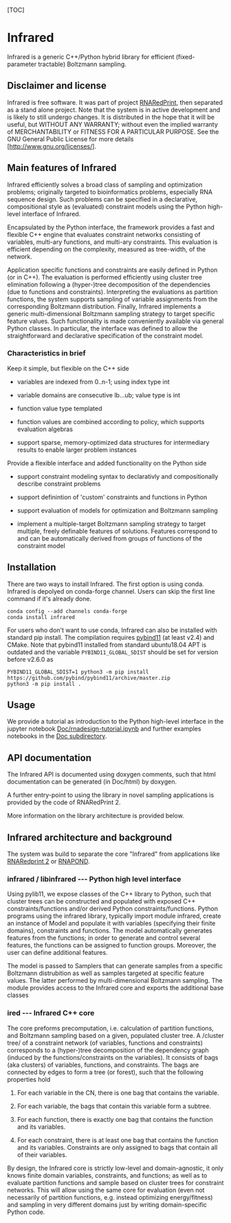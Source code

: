 [TOC]

# Infrared


Infrared is a generic C++/Python hybrid library for efficient
(fixed-parameter tractable) Boltzmann sampling.

## Disclaimer and license

Infrared is free software. It was part of project [RNARedPrint](https://github.com/yannponty/RNARedPrint), then separated as a stand alone project.
Note that the system is in active development and is likely to still undergo 
changes. It is distributed in the hope that it will be useful, but
WITHOUT ANY WARRANTY; without even the implied warranty of
MERCHANTABILITY or FITNESS FOR A PARTICULAR PURPOSE.  See the GNU
General Public License for more details
[<http://www.gnu.org/licenses/>].

## Main features of Infrared

Infrared efficiently solves a broad class of sampling and optimization
problems; originally targeted to bioinformatics problems, especially
RNA sequence design. Such problems can be specified in a declarative, compositional
style as (evaluated) constraint models using the Python high-level
interface of Infrared.

Encapsulated by the Python interface, the framework provides a fast and
flexible C++ engine that evaluates constraint networks consisting of
variables, multi-ary functions, and multi-ary constraints.  This evaluation
is efficient depending on the complexity, measured as tree-width, of the
network. 

Application specific functions and constraints are easily defined in Python
(or in C++). The evaluation is performed efficiently using cluster
tree elimination following a (hyper-)tree decomposition of the
dependencies (due to functions and constraints). Interpreting the
evaluations as partition functions, the system supports sampling of
variable assignments from the corresponding Boltzmann distribution.
Finally, Infrared implements a generic multi-dimensional Boltzmann
sampling strategy to target specific feature values. Such
functionality is made conveniently available via general Python
classes. In particular, the interface was defined to allow the
straightforward and declarative specification of the constraint model.

### Characteristics in brief

Keep it simple, but flexible on the C++ side

- variables are indexed from 0..n-1; using index type int

- variable domains are consecutive lb...ub; value type is int

- function value type templated

- function values are combined according to policy, which supports evaluation
  algebras

- support sparse, memory-optimized data structures for intermediary
  results to enable larger problem instances

Provide a flexible interface and added functionality on the Python side

- support constraint modeling syntax to declarativly and compositionally
  describe constraint problems

- support definintion of 'custom' constraints and functions in Python

- support evaluation of models for optimization and Boltzmann sampling

- implement a multiple-target Boltzmann sampling strategy to target
  multiple, freely definable features of solutions. Features correspond to and can be 
  automatically derived from groups of functions of the constraint model

## Installation

There are two ways to install Infrared. The first option is using conda.
Infrared is depolyed on conda-forge channel.
Users can skip the first line command if it's already done.

```
conda config --add channels conda-forge 
conda install infrared
```


For users who don't want to use conda, Infrared can also be installed with standard pip install.
The compilation requires [pybind11](https://github.com/pybind/pybind11) (at least v2.4) and CMake.
Note that pybind11 installed from standard ubuntu18.04 APT is outdated and the variable `PYBIND11_GLOBAL_SDIST` should be set for version before v2.6.0 as 

```
PYBIND11_GLOBAL_SDIST=1 python3 -m pip install https://github.com/pybind/pybind11/archive/master.zip
python3 -m pip install .
```

## Usage

We provide a tutorial as introduction to the Python high-level interface in
 the jupyter notebook [Doc/rnadesign-tutorial.ipynb](https://gitlab.inria.fr/amibio/Infrared/-/tree/master/Doc/rnadesign-tutorial.ipynb) and further
 examples notebooks in the [Doc subdirectory](https://gitlab.inria.fr/amibio/Infrared/-/tree/master/Doc).

## API documentation

The Infrared API is documented using doxygen comments, such that
html documentation can be generated (in Doc/html) by doxygen.

A further entry-point to using the library in novel sampling applications
is provided by the code of RNARedPrint 2.

More information on the library architecture is provided below.

## Infrared architecture and background

The system was build to separate the core "Infrared" from applications
like [RNARedprint 2](https://gitlab.inria.fr/amibio/RNARedPrint) or
[RNAPOND](https://gitlab.inria.fr/amibio/RNAPOND).


### infrared / libinfrared --- Python high level interface

Using pylib11, we expose classes of the C++ library to
Python, such that cluster trees can be constructed and populated with
exposed C++ constraints/functions and/or derived Python
constraints/functions. 
Python programs  using the infrared library,
typically import module infrared, create an instance of Model and
populate it with variables (specifying their finite domains), constraints
and functions. The model automatically generates features from the
functions; in order to generate and control several features, the functions
can be assigned to function groups. Moreover, the user can define
additional features.

The model is passed to Samplers that can generate samples
from a specific Boltzmann distrubition as well as samples targeted at
specific feature values. The latter performed by multi-dimensional
Boltzmann sampling. The module provides access to the Infrared core and
exports the additional base classes 


### ired --- Infrared C++ core

The core preforms precomputation, i.e. calculation of partition
functions, and Boltzmann sampling based on a given, populated cluster
tree. A /cluster tree/ of a constraint network (of variables,
functions and constraints) corresponds to a (hyper-)tree decomposition
of the dependency graph (induced by the functions/constraints on the
variables). It consists of bags (aka clusters) of variables,
functions, and constraints. The bags are connected by edges to form a
tree (or forest), such that the following properties hold

1) For each variable in the CN, there is one bag that contains the variable.

2) For each variable, the bags that contain this variable form a subtree.

3) For each function, there is exactly one bag that contains
   the function and its variables.

4) For each constraint, there is at least one bag that contains the
   function and its variables. Constraints are only assigned to bags
   that contain all of their variables.

By design, the Infrared core is strictly low-level and
domain-agnostic, it only knows finite domain variables, constraints,
and functions; as well as to evaluate partition functions and sample
based on cluster trees for constraint networks. This will allow using
the same core for evaluation (even not necessarily of partition
functions, e.g. instead optimizing energy/fitness) and sampling in
very different domains just by writing domain-specific Python code.
